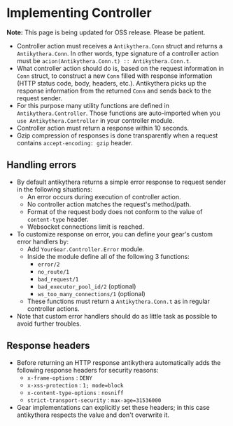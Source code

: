 # Implementing Controller

**Note:** This page is being updated for OSS release. Please be patient.

- Controller action must receives a `Antikythera.Conn` struct and returns a `Antikythera.Conn`.
  In other words, type signature of a controller action must be `acion(Antikythera.Conn.t) :: Antikythera.Conn.t`.
- What controller action should do is, based on the request information in `Conn` struct,
  to construct a new `Conn` filled with response information (HTTP status code, body, headers, etc.).
  Antikythera picks up the response information from the returned `Conn` and sends back to the request sender.
- For this purpose many utility functions are defined in `Antikythera.Controller`.
  Those functions are auto-imported when you `use Antikythera.Controller` in your controller module.
- Controller action must return a response within 10 seconds.
- Gzip compression of responses is done transparently when a request contains `accept-encoding: gzip` header.

## Handling errors

- By default antikythera returns a simple error response to request sender in the following situations:
    - An error occurs during execution of controller action.
    - No controller action matches the request's method/path.
    - Format of the request body does not conform to the value of `content-type` header.
    - Websocket connections limit is reached.
- To customize response on error, you can define your gear's custom error handlers by:
    - Add `YourGear.Controller.Error` module.
    - Inside the module define all of the following 3 functions:
        - `error/2`
        - `no_route/1`
        - `bad_request/1`
        - `bad_executor_pool_id/2` (optional)
        - `ws_too_many_connections/1` (optional)
    - These functions must return a `Antikythera.Conn.t` as in regular controller actions.
- Note that custom error handlers should do as little task as possible to avoid further troubles.

## Response headers

- Before returning an HTTP response antikythera automatically adds the following response headers for security reasons:
    - `x-frame-options` : `DENY`
    - `x-xss-protection` : `1; mode=block`
    - `x-content-type-options` : `nosniff`
    - `strict-transport-security` : `max-age=31536000`
- Gear implementations can explicitly set these headers;
  in this case antikythera respects the value and don't overwrite it.
